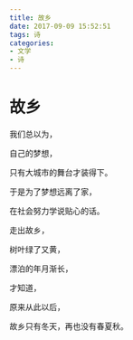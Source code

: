 ```yaml
---
title: 故乡
date: 2017-09-09 15:52:51
tags: 诗
categories:
- 文学
- 诗
---
```

# **故乡**

我们总以为，

自己的梦想，

只有大城市的舞台才装得下。

于是为了梦想远离了家，

在社会努力学说贴心的话。

走出故乡，

树叶绿了又黄，

漂泊的年月渐长，

才知道，

原来从此以后，

故乡只有冬天，再也没有春夏秋。



